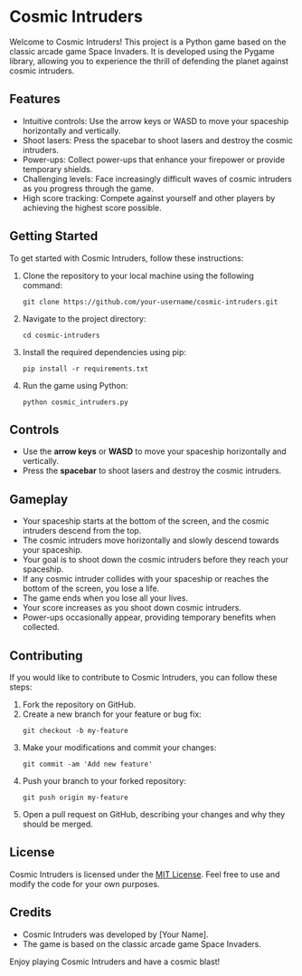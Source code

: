 # Cosmic Intruders

Welcome to Cosmic Intruders! This project is a Python game based on the classic arcade game Space Invaders. It is developed using the Pygame library, allowing you to experience the thrill of defending the planet against cosmic intruders.

## Features

- Intuitive controls: Use the arrow keys or WASD to move your spaceship horizontally and vertically.
- Shoot lasers: Press the spacebar to shoot lasers and destroy the cosmic intruders.
- Power-ups: Collect power-ups that enhance your firepower or provide temporary shields.
- Challenging levels: Face increasingly difficult waves of cosmic intruders as you progress through the game.
- High score tracking: Compete against yourself and other players by achieving the highest score possible.

## Getting Started

To get started with Cosmic Intruders, follow these instructions:

1. Clone the repository to your local machine using the following command:
   ```
   git clone https://github.com/your-username/cosmic-intruders.git
   ```

2. Navigate to the project directory:
   ```
   cd cosmic-intruders
   ```

3. Install the required dependencies using pip:
   ```
   pip install -r requirements.txt
   ```

4. Run the game using Python:
   ```
   python cosmic_intruders.py
   ```

## Controls

- Use the **arrow keys** or **WASD** to move your spaceship horizontally and vertically.
- Press the **spacebar** to shoot lasers and destroy the cosmic intruders.

## Gameplay

- Your spaceship starts at the bottom of the screen, and the cosmic intruders descend from the top.
- The cosmic intruders move horizontally and slowly descend towards your spaceship.
- Your goal is to shoot down the cosmic intruders before they reach your spaceship.
- If any cosmic intruder collides with your spaceship or reaches the bottom of the screen, you lose a life.
- The game ends when you lose all your lives.
- Your score increases as you shoot down cosmic intruders.
- Power-ups occasionally appear, providing temporary benefits when collected.

## Contributing

If you would like to contribute to Cosmic Intruders, you can follow these steps:

1. Fork the repository on GitHub.
2. Create a new branch for your feature or bug fix:
   ```
   git checkout -b my-feature
   ```
3. Make your modifications and commit your changes:
   ```
   git commit -am 'Add new feature'
   ```
4. Push your branch to your forked repository:
   ```
   git push origin my-feature
   ```
5. Open a pull request on GitHub, describing your changes and why they should be merged.

## License

Cosmic Intruders is licensed under the [MIT License](LICENSE). Feel free to use and modify the code for your own purposes.

## Credits

- Cosmic Intruders was developed by [Your Name].
- The game is based on the classic arcade game Space Invaders.

Enjoy playing Cosmic Intruders and have a cosmic blast!
